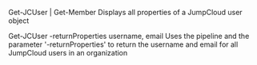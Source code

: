 Get-JCUser | Get-Member
Displays all properties of a JumpCloud user object

Get-JCUser -returnProperties username, email 
Uses the pipeline and the parameter '-returnProperties' to return the username and email for all JumpCloud users in an organization
